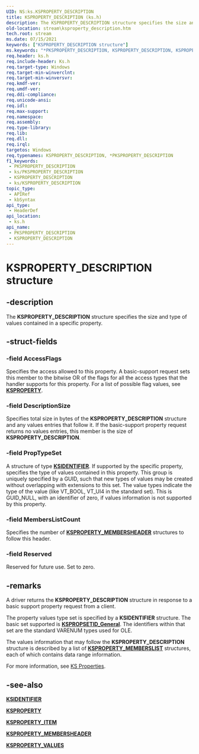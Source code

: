 ```yaml
---
UID: NS:ks.KSPROPERTY_DESCRIPTION
title: KSPROPERTY_DESCRIPTION (ks.h)
description: The KSPROPERTY_DESCRIPTION structure specifies the size and type of values contained in a specific property.
old-location: stream\ksproperty_description.htm
tech.root: stream
ms.date: 07/15/2021
keywords: ["KSPROPERTY_DESCRIPTION structure"]
ms.keywords: "*PKSPROPERTY_DESCRIPTION, KSPROPERTY_DESCRIPTION, KSPROPERTY_DESCRIPTION structure [Streaming Media Devices], PKSPROPERTY_DESCRIPTION, PKSPROPERTY_DESCRIPTION structure pointer [Streaming Media Devices], ks-struct_37ee8090-f90e-40a9-8731-3521d1d3a157.xml, ks/KSPROPERTY_DESCRIPTION, ks/PKSPROPERTY_DESCRIPTION, stream.ksproperty_description"
req.header: ks.h
req.include-header: Ks.h
req.target-type: Windows
req.target-min-winverclnt: 
req.target-min-winversvr: 
req.kmdf-ver: 
req.umdf-ver: 
req.ddi-compliance: 
req.unicode-ansi: 
req.idl: 
req.max-support: 
req.namespace: 
req.assembly: 
req.type-library: 
req.lib: 
req.dll: 
req.irql: 
targetos: Windows
req.typenames: KSPROPERTY_DESCRIPTION, *PKSPROPERTY_DESCRIPTION
f1_keywords:
 - PKSPROPERTY_DESCRIPTION
 - ks/PKSPROPERTY_DESCRIPTION
 - KSPROPERTY_DESCRIPTION
 - ks/KSPROPERTY_DESCRIPTION
topic_type:
 - APIRef
 - kbSyntax
api_type:
 - HeaderDef
api_location:
 - ks.h
api_name:
 - PKSPROPERTY_DESCRIPTION
 - KSPROPERTY_DESCRIPTION
---
```


# KSPROPERTY_DESCRIPTION structure


## -description

The **KSPROPERTY_DESCRIPTION** structure specifies the size and type of values contained in a specific property.

## -struct-fields

### -field AccessFlags

Specifies the access allowed to this property. A basic-support request sets this member to the bitwise OR of the flags for all the access types that the handler supports for this property. For a list of possible flag values, see [**KSPROPERTY**](/windows-hardware/drivers/stream/ksproperty-structure).

### -field DescriptionSize

Specifies total size in bytes of the **KSPROPERTY_DESCRIPTION** structure and any values entries that follow it. If the basic-support property request returns no values entries, this member is the size of **KSPROPERTY_DESCRIPTION**.

### -field PropTypeSet

A structure of type [**KSIDENTIFIER**](./ns-ks-ksidentifier.md). If supported by the specific property, specifies the type of values contained in this property. This group is uniquely specified by a GUID, such that new types of values may be created without overlapping with extensions to this set. The value types indicate the type of the value (like VT_BOOL, VT_UI4 in the standard set). This is GUID_NULL, with an identifier of zero, if values information is not supported by this property.

### -field MembersListCount

Specifies the number of [**KSPROPERTY_MEMBERSHEADER**](./ns-ks-ksproperty_membersheader.md) structures to follow this header.

### -field Reserved

Reserved for future use. Set to zero.

## -remarks

A driver returns the **KSPROPERTY_DESCRIPTION** structure in response to a basic support property request from a client.

The property values type set is specified by a **KSIDENTIFIER** structure. The basic set supported is [**KSPROPSETID_General**](/windows-hardware/drivers/stream/kspropsetid-general). The identifiers within that set are the standard VARENUM types used for OLE.

The values information that may follow the **KSPROPERTY_DESCRIPTION** structure is described by a list of [**KSPROPERTY_MEMBERSLIST**](./ns-ks-ksproperty_memberslist.md) structures, each of which contains data range information.

For more information, see [KS Properties](/windows-hardware/drivers/stream/ks-properties).

## -see-also

[**KSIDENTIFIER**](./ns-ks-ksidentifier.md)

[**KSPROPERTY**](/windows-hardware/drivers/stream/ksproperty-structure)

[**KSPROPERTY_ITEM**](./ns-ks-ksproperty_item.md)

[**KSPROPERTY_MEMBERSHEADER**](./ns-ks-ksproperty_membersheader.md)

[**KSPROPERTY_VALUES**](./ns-ks-ksproperty_values.md)

